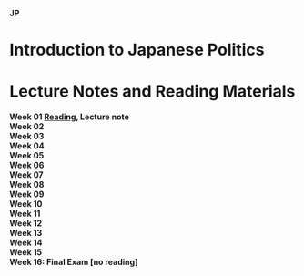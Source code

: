 **JP**
# Introduction to Japanese Politics

# Lecture Notes and Reading Materials  
**Week 01  [Reading](https://drive.google.com/open?id=1BPwn2tSQ1yprBT4b0Mq9hSxkvHczf4py), Lecture note**  
**Week 02**  
**Week 03**  
**Week 04**  
**Week 05**  
**Week 06**  
**Week 07**  
**Week 08**  
**Week 09**  
**Week 10**  
**Week 11**  
**Week 12**  
**Week 13**  
**Week 14**  
**Week 15**  
**Week 16: Final Exam [no reading]**    
